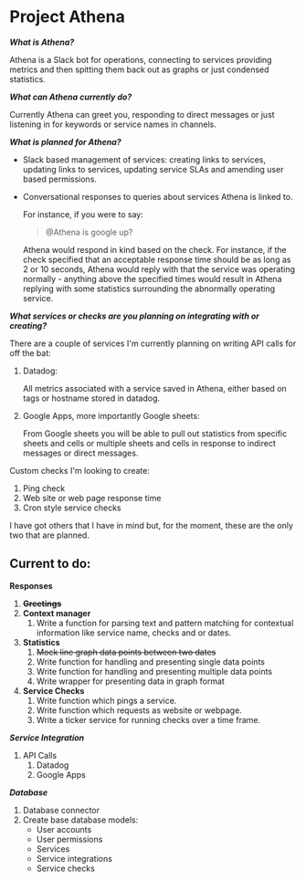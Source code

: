 # Project Athena

**_What is Athena?_**

Athena is a Slack bot for operations, connecting to services providing metrics and then spitting them back out as graphs or just condensed statistics.

**_What can Athena currently do?_**

Currently Athena can greet you, responding to direct messages or just listening in for keywords or service names in channels.

**_What is planned for Athena?_**
+ Slack based management of services: creating links to services, updating links to services, updating service SLAs and amending user based permissions.
+ Conversational responses to queries about services Athena is linked to.

  For instance, if you were to say:

  > @Athena is google up?

  Athena would respond in kind based on the check. For instance, if the check specified that an acceptable response time should be as long as 2 or 10 seconds, Athena would reply with that the service was operating normally - anything above the specified times would result in Athena replying with some statistics surrounding the abnormally operating service.


**_What services or checks are you planning on integrating with or creating?_**

There are a couple of services I'm currently planning on writing API calls for off the bat:
1. Datadog:

   All metrics associated with a service saved in Athena, either based on tags or hostname stored in datadog.
2. Google Apps, more importantly Google sheets:

   From Google sheets you will be able to pull out statistics from specific sheets and cells or multiple sheets and cells in response to indirect messages or direct messages.

Custom checks I'm looking to create:
1. Ping check
2. Web site or web page response time
3. Cron style service checks


I have got others that I have in mind but, for the moment, these are the only two that are planned.

## Current to do:

**__Responses__**
1. **~~Greetings~~**
2. **Context manager**
   1. Write a function for parsing text and pattern matching for contextual information like service name, checks and or dates.
3. **Statistics**
   1. ~~Mock line graph data points between two dates~~
   2. Write function for handling and presenting single data points
   3. Write function for handling and presenting multiple data points
   4. Write wrapper for presenting data in graph format
4. **Service Checks**
   1. Write function which pings a service.
   2. Write function which requests as website or webpage.
   3. Write a ticker service for running checks over a time frame.

**_Service Integration_**
1. API Calls
   1. Datadog
   2. Google Apps

**_Database_**
1. Database connector
2. Create base database models:
   * User accounts
   * User permissions
   * Services
   * Service integrations
   * Service checks